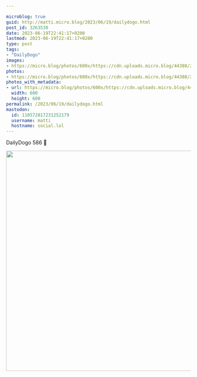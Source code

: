 ```yaml
---

microblog: true
guid: http://matti.micro.blog/2023/06/19/dailydogo.html
post_id: 3263530
date: 2023-06-19T22:41:17+0200
lastmod: 2023-06-19T22:41:17+0200
type: post
tags:
- "DailyDogo"
images:
- https://micro.blog/photos/600x/https://cdn.uploads.micro.blog/44388/2023/eb07b96d8aec490aabdbe7af8a93246a.jpg
photos:
- https://micro.blog/photos/600x/https://cdn.uploads.micro.blog/44388/2023/eb07b96d8aec490aabdbe7af8a93246a.jpg
photos_with_metadata:
- url: https://micro.blog/photos/600x/https://cdn.uploads.micro.blog/44388/2023/eb07b96d8aec490aabdbe7af8a93246a.jpg
  width: 600
  height: 600
permalink: /2023/06/19/dailydogo.html
mastodon:
  id: 110572817231252179
  username: matti
  hostname: social.lol
---
```

DailyDogo 586 🐶

<img src="/media/uploads/2023/eb07b96d8aec490aabdbe7af8a93246a.jpg" width="600" height="600" alt="" />
